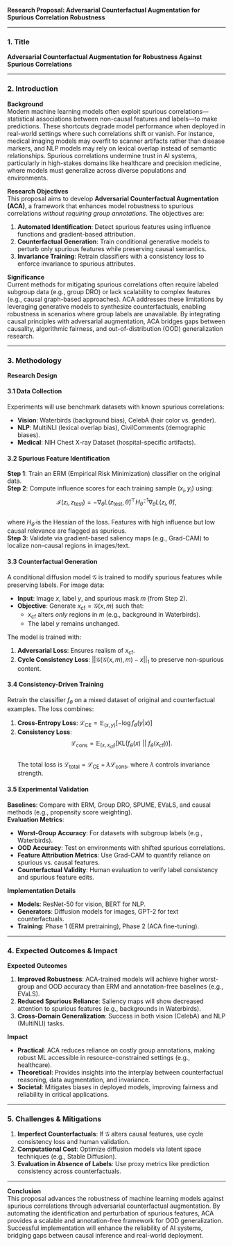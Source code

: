 **Research Proposal: Adversarial Counterfactual Augmentation for Spurious Correlation Robustness**

---

### 1. Title  
**Adversarial Counterfactual Augmentation for Robustness Against Spurious Correlations**

---

### 2. Introduction  
**Background**  
Modern machine learning models often exploit spurious correlations—statistical associations between non-causal features and labels—to make predictions. These shortcuts degrade model performance when deployed in real-world settings where such correlations shift or vanish. For instance, medical imaging models may overfit to scanner artifacts rather than disease markers, and NLP models may rely on lexical overlap instead of semantic relationships. Spurious correlations undermine trust in AI systems, particularly in high-stakes domains like healthcare and precision medicine, where models must generalize across diverse populations and environments.

**Research Objectives**  
This proposal aims to develop **Adversarial Counterfactual Augmentation (ACA)**, a framework that enhances model robustness to spurious correlations *without requiring group annotations*. The objectives are:  
1. **Automated Identification**: Detect spurious features using influence functions and gradient-based attribution.  
2. **Counterfactual Generation**: Train conditional generative models to perturb only spurious features while preserving causal semantics.  
3. **Invariance Training**: Retrain classifiers with a consistency loss to enforce invariance to spurious attributes.  

**Significance**  
Current methods for mitigating spurious correlations often require labeled subgroup data (e.g., group DRO) or lack scalability to complex features (e.g., causal graph-based approaches). ACA addresses these limitations by leveraging generative models to synthesize counterfactuals, enabling robustness in scenarios where group labels are unavailable. By integrating causal principles with adversarial augmentation, ACA bridges gaps between causality, algorithmic fairness, and out-of-distribution (OOD) generalization research.

---

### 3. Methodology  
**Research Design**  

#### 3.1 Data Collection  
Experiments will use benchmark datasets with known spurious correlations:  
- **Vision**: Waterbirds (background bias), CelebA (hair color vs. gender).  
- **NLP**: MultiNLI (lexical overlap bias), CivilComments (demographic biases).  
- **Medical**: NIH Chest X-ray Dataset (hospital-specific artifacts).  

#### 3.2 Spurious Feature Identification  
**Step 1**: Train an ERM (Empirical Risk Minimization) classifier on the original data.  
**Step 2**: Compute influence scores for each training sample $(x_i, y_i)$ using:  
$$
\mathcal{I}(z_i, z_{\text{test}}) = -\nabla_{\theta} L(z_{\text{test}}, \hat{\theta})^\top H_{\hat{\theta}}^{-1} \nabla_{\theta} L(z_i, \hat{\theta}),
$$  
where $H_{\hat{\theta}}$ is the Hessian of the loss. Features with high influence but low causal relevance are flagged as spurious.  
**Step 3**: Validate via gradient-based saliency maps (e.g., Grad-CAM) to localize non-causal regions in images/text.  

#### 3.3 Counterfactual Generation  
A conditional diffusion model $\mathcal{G}$ is trained to modify spurious features while preserving labels. For image data:  
- **Input**: Image $x$, label $y$, and spurious mask $m$ (from Step 2).  
- **Objective**: Generate $x_{\text{cf}} = \mathcal{G}(x, m)$ such that:  
  - $x_{\text{cf}}$ alters *only* regions in $m$ (e.g., background in Waterbirds).  
  - The label $y$ remains unchanged.  

The model is trained with:  
1. **Adversarial Loss**: Ensures realism of $x_{\text{cf}}$.  
2. **Cycle Consistency Loss**: $||\mathcal{G}(\mathcal{G}(x, m), m) - x||_1$ to preserve non-spurious content.  

#### 3.4 Consistency-Driven Training  
Retrain the classifier $f_\theta$ on a mixed dataset of original and counterfactual examples. The loss combines:  
1. **Cross-Entropy Loss**: $\mathcal{L}_{\text{CE}} = \mathbb{E}_{(x,y)}[-\log f_\theta(y|x)]$  
2. **Consistency Loss**:  
$$
\mathcal{L}_{\text{cons}} = \mathbb{E}_{(x,x_{\text{cf}})}[\text{KL}(f_\theta(x) \ || \ f_\theta(x_{\text{cf}}))].
$$  
The total loss is $\mathcal{L}_{\text{total}} = \mathcal{L}_{\text{CE}} + \lambda \mathcal{L}_{\text{cons}}$, where $\lambda$ controls invariance strength.  

#### 3.5 Experimental Validation  
**Baselines**: Compare with ERM, Group DRO, SPUME, EVaLS, and causal methods (e.g., propensity score weighting).  
**Evaluation Metrics**:  
- **Worst-Group Accuracy**: For datasets with subgroup labels (e.g., Waterbirds).  
- **OOD Accuracy**: Test on environments with shifted spurious correlations.  
- **Feature Attribution Metrics**: Use Grad-CAM to quantify reliance on spurious vs. causal features.  
- **Counterfactual Validity**: Human evaluation to verify label consistency and spurious feature edits.  

**Implementation Details**  
- **Models**: ResNet-50 for vision, BERT for NLP.  
- **Generators**: Diffusion models for images, GPT-2 for text counterfactuals.  
- **Training**: Phase 1 (ERM pretraining), Phase 2 (ACA fine-tuning).  

---

### 4. Expected Outcomes & Impact  
**Expected Outcomes**  
1. **Improved Robustness**: ACA-trained models will achieve higher worst-group and OOD accuracy than ERM and annotation-free baselines (e.g., EVaLS).  
2. **Reduced Spurious Reliance**: Saliency maps will show decreased attention to spurious features (e.g., backgrounds in Waterbirds).  
3. **Cross-Domain Generalization**: Success in both vision (CelebA) and NLP (MultiNLI) tasks.  

**Impact**  
- **Practical**: ACA reduces reliance on costly group annotations, making robust ML accessible in resource-constrained settings (e.g., healthcare).  
- **Theoretical**: Provides insights into the interplay between counterfactual reasoning, data augmentation, and invariance.  
- **Societal**: Mitigates biases in deployed models, improving fairness and reliability in critical applications.  

---

### 5. Challenges & Mitigations  
1. **Imperfect Counterfactuals**: If $\mathcal{G}$ alters causal features, use cycle consistency loss and human validation.  
2. **Computational Cost**: Optimize diffusion models via latent space techniques (e.g., Stable Diffusion).  
3. **Evaluation in Absence of Labels**: Use proxy metrics like prediction consistency across counterfactuals.  

---

**Conclusion**  
This proposal advances the robustness of machine learning models against spurious correlations through adversarial counterfactual augmentation. By automating the identification and perturbation of spurious features, ACA provides a scalable and annotation-free framework for OOD generalization. Successful implementation will enhance the reliability of AI systems, bridging gaps between causal inference and real-world deployment.